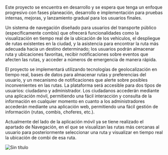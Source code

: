 Este proyecto se encuentra en desarrollo y se espera que tenga un enfoque progresivo con fases planeación, desarrollo e implementación para pruebas internas, mejoras, y lanzamiento gradual para los usuarios finales.

Un sistema de navegación diseñado para usuarios del transporte público (específicamente combis) que ofrecerá funcionalidades como la visualización en tiempo real de la ubicación de los vehículos, el despliegue de rutas existentes en la ciudad, y la asistencia para encontrar la ruta más adecuada hacia un destino determinado; los usuarios podrán almacenar ruta y ubicaciones favoritas, recibir notificaciones sobre eventos que afecten las rutas, y acceder a números de emergencia de manera rápida.

El proyecto se implementará utilizando tecnologías de geolocalización en tiempo real, bases de datos para almacenar rutas y preferencias del usuario, y un mecanismo de notificaciones que alerte sobre posibles inconvenientes en las rutas. La plataforma será accesible para dos tipos de usuarios: ciudadano y administrador. Los ciudadanos accederán mediante una aplicación móvil, permitiendo una fácil interacción y consulta de la información en cualquier momento en cuanto a los administradores accederán mediante una aplicación web, permitiendo una fácil gestión de información (rutas, combis, choferes, etc.).

Actualmente del lado de la aplicación móvil ya se tiene realizado el apartado de Navegación, en el que se visualizan las rutas más cercanas al usuario para posteriormente seleccionar una ruta y visualizar en tiempo real la ubicación de combi de esa ruta.

![Sin título](https://github.com/user-attachments/assets/fc806ca3-dba7-403a-8a9c-30624971021f)
